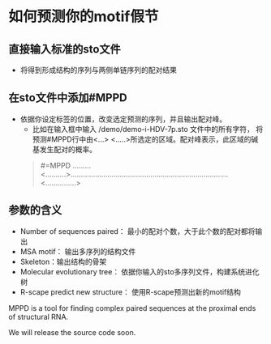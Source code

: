 # 如何预测你的motif假节


## 直接输入标准的sto文件
* 将得到形成结构的序列与两侧单链序列的配对结果


## 在sto文件中添加#MPPD
* 依据你设定标签的位置，改变选定预测的序列，并且输出配对峰。
  * 比如在输入框中输入 /demo/demo-i-HDV-7p.sto 文件中的所有字符，
  将预测#MPPD行中由<...> <.....>所选定的区域。配对峰表示，此区域的碱基发生配对的概率。
  > #=MPPD             .........<..........>.............................................................................<...............>  



## 参数的含义
* Number of sequences paired： 最小的配对个数，大于此个数的配对都将输出
* MSA motif： 输出多序列的结构文件
* Skeleton：输出结构的骨架
* Molecular evolutionary tree： 依据你输入的sto多序列文件，构建系统进化树
* R-scape predict new structure： 使用R-scape预测出新的motif结构


MPPD is a tool for finding complex paired sequences at the proximal ends of structural RNA. 

We will release the source code soon.
